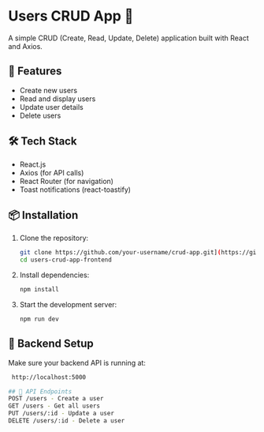 #  Users CRUD App 📝

A simple CRUD (Create, Read, Update, Delete) application built with React and Axios.

## 🚀 Features
- Create new users
- Read and display users
- Update user details
- Delete users

## 🛠️ Tech Stack
- React.js
- Axios (for API calls)
- React Router (for navigation)
- Toast notifications (react-toastify)

## 📦 Installation

1. Clone the repository:
   ```sh
   git clone https://github.com/your-username/crud-app.git](https://github.com/S-A-N-D-A-R-U/users-crud-app-frontend.git
   cd users-crud-app-frontend
2. Install dependencies:
   ```sh
   npm install

2. Start the development server:
   ```sh
   npm run dev

## 🔌 Backend Setup
Make sure your backend API is running at:
   ```sh
    http://localhost:5000

## 🎯 API Endpoints
POST /users - Create a user
GET /users - Get all users
PUT /users/:id - Update a user
DELETE /users/:id - Delete a user
